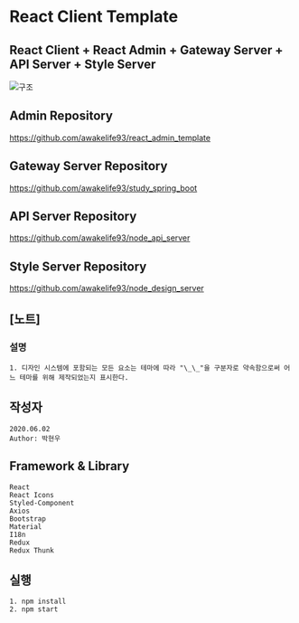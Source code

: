 # React Client Template

## React Client + React Admin + Gateway Server + API Server + Style Server

![구조](https://user-images.githubusercontent.com/20429356/124894845-f89eef80-e016-11eb-9a37-0c037dbc0fe4.png)

## Admin Repository

https://github.com/awakelife93/react_admin_template

## Gateway Server Repository

https://github.com/awakelife93/study_spring_boot

## API Server Repository

https://github.com/awakelife93/node_api_server

## Style Server Repository

https://github.com/awakelife93/node_design_server

## [노트]

### 설명

```
1. 디자인 시스템에 포함되는 모든 요소는 테마에 따라 "\_\_"을 구분자로 약속함으로써 어느 테마를 위해 제작되었는지 표시한다.
```

## 작성자

```
2020.06.02
Author: 박현우
```

## Framework & Library

```
React
React Icons
Styled-Component
Axios
Bootstrap
Material
I18n
Redux
Redux Thunk
```

## 실행

```
1. npm install
2. npm start
```
